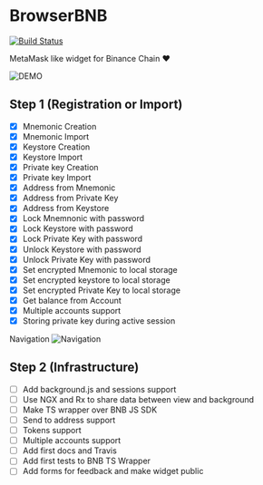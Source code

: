 # BrowserBNB 

[![Build Status](https://travis-ci.org/button-tech/BrowserBNB.svg?branch=master)](https://travis-ci.org/button-tech/BrowserBNB)

MetaMask like widget for Binance Chain ❤️
    
![DEMO](https://github.com/button-tech/BrowserBNB/raw/master/docs/img/previewgit.gif)


## Step 1 (Registration or Import) 

- [x] Mnemonic Creation
- [x] Mnemonic Import
- [x] Keystore Creation
- [x] Keystore Import
- [x] Private key Creation
- [x] Private key Import
- [x] Address from Mnemonic
- [x] Address from Private Key
- [x] Address from Keystore
- [x] Lock Mnemnonic with password
- [x] Lock Keystore with password
- [x] Lock Private Key with password
- [x] Unlock Keystore with password
- [x] Unlock Private Key with password
- [x] Set encrypted Mnemonic to local storage
- [x] Set encrypted keystore to local storage
- [x] Set encrypted Private Key to local storage
- [x] Get balance from Account
- [x] Multiple accounts support
- [x] Storing private key during active session

Navigation 
![Navigation](https://raw.githubusercontent.com/button-tech/BrowserBNB/master/docs/img/CreateOrImport.png)

## Step 2 (Infrastructure)
 - [ ] Add background.js and sessions support
 - [ ] Use NGX and Rx to share data between view and background
 - [ ] Make TS wrapper over BNB JS SDK
 - [ ] Send to address support 
 - [ ] Tokens support 
 - [ ] Multiple accounts support
 - [ ] Add first docs and Travis
 - [ ] Add first tests to BNB TS Wrapper 
 - [ ] Add forms for feedback and make widget public
